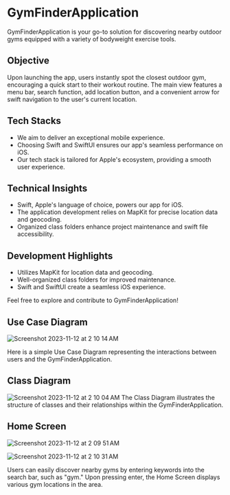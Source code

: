 # GymFinderApplication

GymFinderApplication is your go-to solution for discovering nearby outdoor gyms equipped with a variety of bodyweight exercise tools.

## Objective

Upon launching the app, users instantly spot the closest outdoor gym, encouraging a quick start to their workout routine. The main view features a menu bar, search function, add location button, and a convenient arrow for swift navigation to the user's current location.

## Tech Stacks

- We aim to deliver an exceptional mobile experience.
- Choosing Swift and SwiftUI ensures our app's seamless performance on iOS.
- Our tech stack is tailored for Apple's ecosystem, providing a smooth user experience.

## Technical Insights

- Swift, Apple's language of choice, powers our app for iOS.
- The application development relies on MapKit for precise location data and geocoding.
- Organized class folders enhance project maintenance and swift file accessibility.

## Development Highlights

- Utilizes MapKit for location data and geocoding.
- Well-organized class folders for improved maintenance.
- Swift and SwiftUI create a seamless iOS experience.

Feel free to explore and contribute to GymFinderApplication!

## Use Case Diagram
![Screenshot 2023-11-12 at 2 10 14 AM](https://github.com/muktita/GymFinderApplication/assets/78444922/b55faed2-5746-48f3-8bae-943ec923071b)


Here is a simple Use Case Diagram representing the interactions between users and the GymFinderApplication.

## Class Diagram
![Screenshot 2023-11-12 at 2 10 04 AM](https://github.com/muktita/GymFinderApplication/assets/78444922/c0a223ad-1df3-467a-b86c-48dda3473228)
The Class Diagram illustrates the structure of classes and their relationships within the GymFinderApplication.

## Home Screen 
![Screenshot 2023-11-12 at 2 09 51 AM](https://github.com/muktita/GymFinderApplication/assets/78444922/9b63c6cc-ee1a-41af-9fd5-f76ea446b789)

![Screenshot 2023-11-12 at 2 10 31 AM](https://github.com/muktita/GymFinderApplication/assets/78444922/22af2648-4fe5-4ebf-bb58-e665060ca492)

Users can easily discover nearby gyms by entering keywords into the search bar, such as "gym." Upon pressing enter, the Home Screen displays various gym locations in the area.
